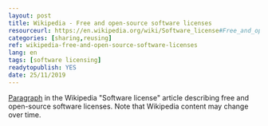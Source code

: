 ```yaml
---
layout: post 
title: Wikipedia - Free and open-source software licenses
resourceurl: https://en.wikipedia.org/wiki/Software_license#Free_and_open-source_software_licenses
categories: [sharing,reusing]
ref: wikipedia-free-and-open-source-software-licenses
lang: en
tags: [software licensing]
readytopublish: YES
date: 25/11/2019
---
```

[Paragraph](https://en.wikipedia.org/wiki/Software_license#Free_and_open-source_software_licenses) in the Wikipedia "Software license" article describing free and open-source software licenses. Note that Wikipedia content may change over time.